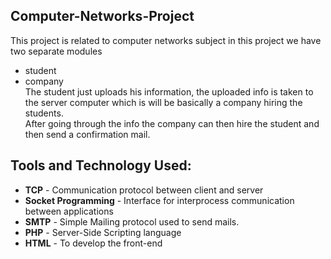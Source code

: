 ## Computer-Networks-Project
This project is related to computer networks subject in this project we have two separate modules
* student
* company\
The student just uploads his information, the uploaded info is taken to the server computer which is will be 
basically a company hiring the students.\
After going through the info the company can then hire the student and then send a confirmation mail.

## Tools and Technology Used:
* **TCP** - Communication protocol between client and server
* **Socket Programming** - Interface for interprocess communication between applications
* **SMTP** - Simple Mailing protocol used to send mails.
* **PHP** - Server-Side Scripting language
* **HTML** - To develop the front-end
